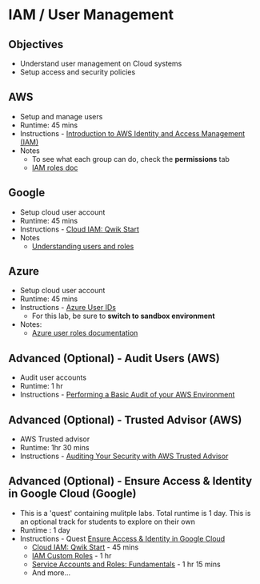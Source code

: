 # IAM / User Management

## Objectives

* Understand user management on Cloud systems
* Setup access and security policies

## AWS

* Setup and manage users
* Runtime: 45 mins
* Instructions - [Introduction to AWS Identity and Access Management (IAM)](https://amazon.qwiklabs.com/focuses/56624?catalog_rank=%7B%22rank%22%3A1%2C%22num_filters%22%3A0%2C%22has_search%22%3Atrue%7D&parent=catalog&search_id=21967144)
* Notes
    - To see what each group can do, check the **permissions** tab
    - [IAM roles doc](https://docs.aws.amazon.com/AWSEC2/latest/UserGuide/iam-roles-for-amazon-ec2.html)

## Google

* Setup cloud user account
* Runtime: 45 mins
* Instructions - [Cloud IAM: Qwik Start](https://www.cloudskillsboost.google/focuses/44159?catalog_rank=%7B%22rank%22%3A1%2C%22num_filters%22%3A0%2C%22has_search%22%3Atrue%7D&parent=catalog&search_id=21967166)
* Notes
    - [Understanding users and roles](https://cloud.google.com/iam/docs/understanding-roles)

## Azure

* Setup cloud user account
* Runtime: 45 mins
* Instructions - [Azure User IDs](https://learn.microsoft.com/en-us/training/modules/create-users-and-groups-in-azure-active-directory/3-exercise-add-delete-users-azure-ad)
    - For this lab, be sure to **switch to sandbox environment**
* Notes:
    - [Azure user roles documentation](https://learn.microsoft.com/en-us/azure/active-directory/roles/permissions-reference)

## Advanced (Optional) - Audit Users (AWS)

* Audit user accounts
* Runtime: 1 hr
* Instructions - [Performing a Basic Audit of your AWS Environment](https://amazon.qwiklabs.com/focuses/46476?catalog_rank=%7B%22rank%22%3A1%2C%22num_filters%22%3A0%2C%22has_search%22%3Atrue%7D&parent=catalog&search_id=21967269)

## Advanced (Optional) - Trusted Advisor (AWS)

* AWS Trusted advisor
* Runtime: 1hr 30 mins
* Instructions - [Auditing Your Security with AWS Trusted Advisor](https://amazon.qwiklabs.com/focuses/44400?catalog_rank=%7B%22rank%22%3A1%2C%22num_filters%22%3A0%2C%22has_search%22%3Atrue%7D&parent=catalog&search_id=21967287)

## Advanced (Optional) - Ensure Access & Identity in Google Cloud (Google)

* This is a 'quest' containing mulitple labs.  Total runtime is 1 day.  This is an optional track for students to explore on their own
* Runtime : 1 day
* Instructions - Quest [Ensure Access & Identity in Google Cloud](https://www.cloudskillsboost.google/quests/150?catalog_rank=%7B%22rank%22%3A1%2C%22num_filters%22%3A0%2C%22has_search%22%3Atrue%7D&search_id=21967296)
    * [Cloud IAM: Qwik Start](https://www.cloudskillsboost.google/focuses/44159?parent=catalog)  - 45 mins
    * [IAM Custom Roles](https://www.cloudskillsboost.google/focuses/1035?parent=catalog) - 1 hr
    * [Service Accounts and Roles: Fundamentals](https://www.cloudskillsboost.google/focuses/1038?parent=catalog) - 1 hr 15 mins
    * And more...
